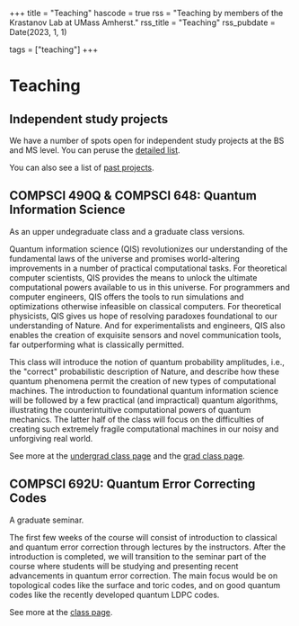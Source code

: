 +++
title = "Teaching"
hascode = true
rss = "Teaching by members of the Krastanov Lab at UMass Amherst."
rss_title = "Teaching"
rss_pubdate = Date(2023, 1, 1)

tags = ["teaching"]
+++

# Teaching

## Independent study projects

We have a number of spots open for independent study projects at the BS and MS level. You can peruse the [detailed list](/independentstudy).

You can also see a list of [past projects](/pastindependentstudy).

## COMPSCI 490Q & COMPSCI 648: Quantum Information Science

As an upper undegraduate class and a graduate class versions.

Quantum information science (QIS) revolutionizes our understanding of the fundamental laws of the universe and promises world-altering improvements in a number of practical computational tasks. For theoretical computer scientists, QIS provides the means to unlock the ultimate computational powers available to us in this universe. For programmers and computer engineers, QIS offers the tools to run simulations and optimizations otherwise infeasible on classical computers. For theoretical physicists, QIS gives us hope of resolving paradoxes foundational to our understanding of Nature. And for experimentalists and engineers, QIS also enables the creation of exquisite sensors and novel communication tools, far outperforming what is classically permitted.

This class will introduce the notion of quantum probability amplitudes, i.e., the "correct" probabilistic description of Nature, and describe how these quantum phenomena permit the creation of new types of computational machines. The introduction to foundational quantum information science will be followed by a few practical (and impractical) quantum algorithms, illustrating the counterintuitive computational powers of quantum mechanics. The latter half of the class will focus on the difficulties of creating such extremely fragile computational machines in our noisy and unforgiving real world.

See more at the [undergrad class page](/undergrad-qis/) and the [grad class page](/grad-qis/).

## COMPSCI 692U: Quantum Error Correcting Codes

A graduate seminar.

The first few weeks of the course will consist of introduction to classical and quantum error correction through lectures by the instructors. After the introduction is completed, we will transition to the seminar part of the course where students will be studying and presenting recent advancements in quantum error correction. The main focus would be on topological codes like the surface and toric codes, and on good quantum codes like the recently developed quantum LDPC codes.

See more at the [class page](/grad-qecc/).